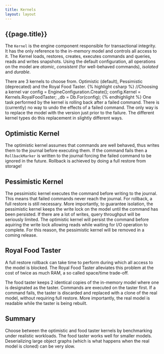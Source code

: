 ```yaml
---
title: Kernels
layout: layout
---
```

## {{page.title}}
The `Kernel` is the engine component responsible for transactional integrity. It has the only reference to the in-memory model and controls all access to it. The Kernel loads, restores, creates, executes commands and queries, reads and writes snapshots. Using the default configuration, all operations on the model are _atomic_, _consistent_ (for well-behaved commands), _isolated_ and _durable_.

There are 3 kernels to choose from. Optimistic (default), Pessimistic (deprecated) and the Royal Food Taster.
{% highlight csharp %}
    //Choosing a kernel
    var config = EngineConfiguration.Create();
    config.Kernel = Kernels.RoyalFoodTaster;
    _db = Db.For<MyModel>(config);
{% endhighlight %}
One task performed by the kernel is rolling back after a failed command. There is (currently) no way to undo the effects of a failed command. The only way is to replace the model with the version just prior to the failure. The different kernel types do this replacement in slightly different ways.

## Optimistic Kernel
The optimistic kernel assumes that commands are well behaved, thus writes them to the journal before executing them. If the command fails then a `RollbackMarker` is written to the journal forcing the failed command to be ignored in the future. Rollback is achieved by doing a full restore from storage!

## Pessimistic Kernel
The pessimistic kernel executes the command before writing to the journal. This means that failed commands never reach the journal. For rollback, a full restore is still necessary. More importantly, to guarantee isolation, the pessimistic kernel keeps the write lock on the model until the command has been persisted. If there are a lot of writes, query throughput will be seriously limited. The optimistic kernel will persist the command before aquiring the write lock allowing reads while waiting for I/O operation to complete. For this reason, the pessimistic kernel will be removed in a coming release.

## Royal Food Taster
A full restore rollback can take time to perform during which all access to the model is blocked. The Royal Food Taster alleviates this problem at the cost of twice as much RAM, a so called space/time trade-off.

The food taster keeps 2 identical copies of the in-memory model where one is designated as the taster. Commands are executed on the taster first. If a command fails, the taster is discarded and replaced with a clone of the real model, without requiring full restore. More importantly, the real model is readable while the taster is being rebuilt.

## Summary
Choose between the optimistic and food taster kernels by benchmarking under realistic workloads.
The food taster works well for smaller models. Deserializing large object graphs (which is what happens when the real model is cloned) can be very slow. 